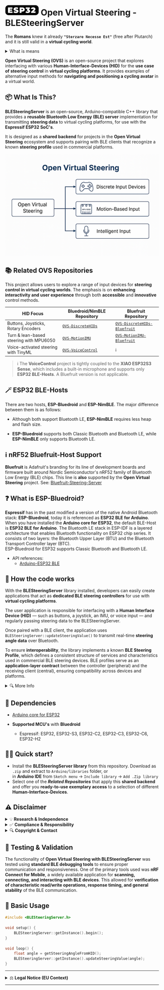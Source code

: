 # <img src="/media/ESP32_Icon.png" width="110" height="34" align="bottom" alt="ESP32 Icon"> Open Virtual Steering - BLESteeringServer
The **Romans** knew it already **`"Sterzare Necesse Est"`** (free after Plutarch) and it is still valid in a **virtual cycling world**.<br>
<details><summary>What is means</summary>
    
The original quote **Navigare Necesse Est** ("Navigation is Necessary"), was humourously adapted here, by replacing **Navigare** with the Italian verb for [**steering**](https://en.wiktionary.org/wiki/sterzare), aligning it with the project's theme.

</details>

**Open Virtual Steering (OVS)** is an open-source project that explores interfacing with various **Human-Interface-Devices (HID)** for the **use case of steering control** in **virtual cycling platforms**.
It provides examples of alternative input methods for **navigating and positioning a cycling avatar** in a virtual world.

## 📦 What Is This?

**BLESteeringServer** is an open-source, Arduino-compatible C++ library that provides a **reusable Bluetooth Low Energy (BLE) server** implementation for transmitting **steering data** to virtual cycling platforms, for use with the **Espressif ESP32 SoC's**.

It is designed as a **shared backend** for projects in the **Open Virtual Steering** ecosystem and supports pairing with BLE clients that recognize a known **steering profile** used in commercial platforms.

![Open Virtual Steering Diagram](/media/OpenVirtualSteering_Overview.png)

## 📚 Related OVS Repositories

This project allows users to explore a range of input devices for **steering control in virtual cycling worlds**. The emphasis is on **enhancing interactivity and user experience** through both **accessible** and **innovative** control methods.

| HID Focus | Bluedroid/NimBLE Repository | Bluefruit Repository |
|-----------|-------------------|----------------------|
| Buttons, Joysticks, Rotary Encoders | [`OVS-DiscreteHIDs`](https://github.com/Berg0162/Open-Virtual-Steering-DiscreteHID) | [`OVS-DiscreteHIDs-Bluefruit`](https://github.com/Berg0162/Open-Virtual-Steering-DiscreteHID-Bluefruit) |
| Turn & lean-based steering with MPU6050 | [`OVS-MotionIMU`](https://github.com/Berg0162/Open-Virtual-Steering-MotionIMU) | [`OVS-MotionIMU-Bluefruit`](https://github.com/Berg0162/Open-Virtual-Steering-MotionIMU-Bluefruit) |
| Voice-activated steering with TinyML | [`OVS-VoiceControl`](https://github.com/Berg0162/Open-Virtual-Steering-VoiceControl) | ℹ️ |
> ℹ️ The **VoiceControl** project is tightly coupled to the **XIAO ESP32S3 Sense**, which includes a built-in microphone and supports only **ESP32 BLE-Hosts**. A Bluefruit version is not applicable.

## 🪄 ESP32 BLE-Hosts

There are two hosts, **ESP-Bluedroid** and **ESP-NimBLE**. The major difference between them is as follows:

+ Although both support Bluetooth LE, **ESP-NimBLE** requires less heap and flash size.

+ **ESP-Bluedroid** supports both Classic Bluetooth and Bluetooth LE, while **ESP-NimBLE** only supports Bluetooth LE.

## ℹ️ nRF52 Bluefruit-Host Support
**Bluefruit** is Adafruit's branding for its line of development boards and firmware built around Nordic Semiconductor's nRF52 family of Bluetooth Low Energy (BLE) chips. This line is **also** supported by the **Open Virtual Steering** project. See: [Bluefruit-Steering-Server](https://github.com/Berg0162/Bluefruit-Steering-Server)

## ❓ What is ESP-Bluedroid?
**Espressif** has in the past modified a version of the native Android Bluetooth stack: **ESP-Bluedroid**, today it is referenced as **ESP32 BLE for Arduino**. When you have installed the **Arduino core for ESP32**, the default BLE-Host is **ESP32 BLE for Arduino**. The Bluetooth LE stack in ESP-IDF is a layered architecture that enables Bluetooth functionality on ESP32 chip series. It consists of two layers: the Bluetooth Upper Layer (BTU) and the Bluetooth Transport Controller layer (BTC).<br>
ESP-Bluedroid for ESP32 supports Classic Bluetooth and Bluetooth LE.

+ API references:<br>
    + [Arduino-ESP32 BLE](https://github.com/espressif/arduino-esp32/tree/master/libraries/BLE)

## 🔧 How the code works

With the **BLESteeringServer** library installed, developers can easily create applications that act as **dedicated BLE steering controllers** for use with **virtual cycling platforms**.

The user application is responsible for interfacing with a **Human Interface Device (HID)** — such as buttons, a joystick, an IMU, or voice input — and regularly passing steering data to the BLESteeringServer.

Once paired with a BLE client, the application uses `BLESteeringServer::updateSteeringValue()` to transmit real-time **steering angle data** over Bluetooth.

To ensure **interoperability**, the library implements a known **BLE Steering Profile**, which defines a consistent structure of services and characteristics used in commercial BLE steering devices. BLE profiles serve as an **application-layer contract** between the controller (peripheral) and the receiving client (central), ensuring compatibility across devices and platforms.

<details>
<summary>🔍 More Info</summary>
    
[Introduction on BLE profiles, services, characteristics, device roles and network topology](https://embeddedcentric.com/lesson-2-ble-profiles-services-characteristics-device-roles-and-network-topology/)

</details>

## 🧱 Dependencies

+ [Arduino core for ESP32](https://github.com/espressif/arduino-esp32)

+ **Supported MCU's** with **Bluedroid**
    - Espressif: ESP32, ESP32-S3, ESP32-C2, ESP32-C3, ESP32-C6, ESP32-H2

## 🚴‍♂️ Quick start?

+ Install the **BLESteeringServer library** from this repository. Download as `.zip` and extract to `Arduino/libraries` folder, or <br>in <b>Arduino IDE</b> from `Sketch menu` -> `Include library` -> `Add .Zip library`<br>
+ Select one of the _**Related Repositories**_ that apply this **shared backend** and offer you **ready-to-use exemplary access** to a selection of different **Human-Interface-Devices**.

## ⚠️ Disclaimer
<details>
<summary> 💡 <b>Research & Independence</b></summary>
This project is <b>not affiliated with, endorsed by, or associated with any commercial virtual cycling platform or steering device manufacturer</b>. It is a <b>research and interoperability</b> initiative designed to explore <b>alternative human interface methods</b> in the context of indoor cycling. All development is conducted independently for <b>educational and experimental purposes</b>.
</details>
<details>
<summary> ✅ <b>Compliance & Responsibility</b></summary> 
This repository does <b>not include or promote any circumvention of technological protection measures</b>, reverse engineering of proprietary software, or unauthorized access to restricted systems. Users are <b>solely responsible</b> for ensuring that their use of this code complies with <b>local laws, software licenses, and platform terms of service</b>.
</details>
<details>
<summary> 🔍 <b>Copyright & Contact</b></summary>
If you are a <b>rights holder</b> and believe that this project includes content that <b>violates your intellectual property rights</b>, please <b>open an issue</b> on this repository to initiate a respectful review. We are committed to responding promptly and, if appropriate, taking corrective action.
</details>

## 🧪 Testing & Validation
The functionality of **Open Virtual Steering with BLESteeringServer** was tested using **standard BLE debugging tools** to ensure proper communication and responsiveness. One of the primary tools used was **nRF Connect for Mobile**, a widely available application for **scanning, connecting, and interacting with BLE devices**. This allowed for **verification of characteristic read/write operations, response timing, and general stability** of the BLE communication.  

## 🔧 Basic Usage

```cpp
#include <BLESteeringServer.h>

void setup() {
    BLESteeringServer::getInstance().begin();
}

void loop() {
    float angle = getSteeringAngleFromHID();
    BLESteeringServer::getInstance().updateSteeringValue(angle);
}
```
---

<details>
<summary>⚖️ <b>Legal Notice (EU Context)</b></summary>

This project is developed and published in accordance with **EU directives** that recognize the right to study, test, and develop software components for the purpose of achieving **interoperability** (e.g., Directive 2009/24/EC on the legal protection of computer programs, Article 6).  

No part of this project is intended to **infringe upon intellectual property rights** or violate technological protection measures. All content is shared in good faith under the belief that it falls within the bounds of **legitimate research, reverse engineering for interoperability, and fair use under EU law**.  

Users must ensure their own compliance with **national implementations of EU directives**, and are responsible for how they apply or modify this code.

</details>

---
